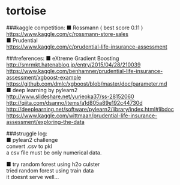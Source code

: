 # tortoise

###kaggle competition:
■ Rossmann ( best score 0.11 )  
https://www.kaggle.com/c/rossmann-store-sales  
■ Prudential  
https://www.kaggle.com/c/prudential-life-insurance-assessment  

###references:
■ eXtreme Gradient Boosting  
http://smrmkt.hatenablog.jp/entry/2015/04/28/210039  
https://www.kaggle.com/benhamner/prudential-life-insurance-assessment/xgboost-example  
https://github.com/dmlc/xgboost/blob/master/doc/parameter.md  
■ deep learning by pylearn2  
http://www.slideshare.net/yurieoka37/ss-28152060  
http://qiita.com/dsanno/items/a1d805a89e192c44730d 
http://deeplearning.net/software/pylearn2/library/index.html#libdoc  
https://www.kaggle.com/wittmaan/prudential-life-insurance-assessment/exploring-the-data 

###struggle log:   
■ pylean2 challenge  
convert .csv to pkl  
a csv file must be only numerical data.

■ try random forest using h2o culster    
tried random forest using train data  
it doesnt serve well...   

